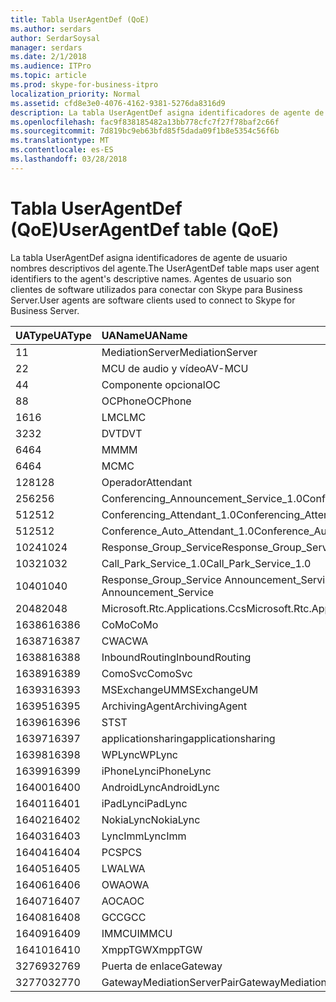 ```yaml
---
title: Tabla UserAgentDef (QoE)
ms.author: serdars
author: SerdarSoysal
manager: serdars
ms.date: 2/1/2018
ms.audience: ITPro
ms.topic: article
ms.prod: skype-for-business-itpro
localization_priority: Normal
ms.assetid: cfd8e3e0-4076-4162-9381-5276da8316d9
description: La tabla UserAgentDef asigna identificadores de agente de usuario nombres descriptivos del agente. Agentes de usuario son clientes de software utilizados para conectar con Skype para Business Server.
ms.openlocfilehash: fac9f838185482a13bb778cfc7f27f78baf2c66f
ms.sourcegitcommit: 7d819bc9eb63bfd85f5dada09f1b8e5354c56f6b
ms.translationtype: MT
ms.contentlocale: es-ES
ms.lasthandoff: 03/28/2018
---
```

# <a name="useragentdef-table-qoe"></a><span data-ttu-id="2391f-104">Tabla UserAgentDef (QoE)</span><span class="sxs-lookup"><span data-stu-id="2391f-104">UserAgentDef table (QoE)</span></span>
 
<span data-ttu-id="2391f-105">La tabla UserAgentDef asigna identificadores de agente de usuario nombres descriptivos del agente.</span><span class="sxs-lookup"><span data-stu-id="2391f-105">The UserAgentDef table maps user agent identifiers to the agent's descriptive names.</span></span> <span data-ttu-id="2391f-106">Agentes de usuario son clientes de software utilizados para conectar con Skype para Business Server.</span><span class="sxs-lookup"><span data-stu-id="2391f-106">User agents are software clients used to connect to Skype for Business Server.</span></span>
  
|<span data-ttu-id="2391f-107">**UAType**</span><span class="sxs-lookup"><span data-stu-id="2391f-107">**UAType**</span></span>|<span data-ttu-id="2391f-108">**UAName**</span><span class="sxs-lookup"><span data-stu-id="2391f-108">**UAName**</span></span>|<span data-ttu-id="2391f-109">**UACategory**</span><span class="sxs-lookup"><span data-stu-id="2391f-109">**UACategory**</span></span>|
|:-----|:-----|:-----|
|<span data-ttu-id="2391f-110">1</span><span class="sxs-lookup"><span data-stu-id="2391f-110">1</span></span>  <br/> |<span data-ttu-id="2391f-111">MediationServer</span><span class="sxs-lookup"><span data-stu-id="2391f-111">MediationServer</span></span>  <br/> |<span data-ttu-id="2391f-112">MediationServer</span><span class="sxs-lookup"><span data-stu-id="2391f-112">MediationServer</span></span>  <br/> |
|<span data-ttu-id="2391f-113">2</span><span class="sxs-lookup"><span data-stu-id="2391f-113">2</span></span>  <br/> |<span data-ttu-id="2391f-114">MCU de audio y vídeo</span><span class="sxs-lookup"><span data-stu-id="2391f-114">AV-MCU</span></span>  <br/> |<span data-ttu-id="2391f-115">MCU de audio y vídeo</span><span class="sxs-lookup"><span data-stu-id="2391f-115">AV-MCU</span></span>  <br/> |
|<span data-ttu-id="2391f-116">4</span><span class="sxs-lookup"><span data-stu-id="2391f-116">4</span></span>  <br/> |<span data-ttu-id="2391f-117">Componente opcional</span><span class="sxs-lookup"><span data-stu-id="2391f-117">OC</span></span>  <br/> |<span data-ttu-id="2391f-118">Componente opcional</span><span class="sxs-lookup"><span data-stu-id="2391f-118">OC</span></span>  <br/> |
|<span data-ttu-id="2391f-119">8</span><span class="sxs-lookup"><span data-stu-id="2391f-119">8</span></span>  <br/> |<span data-ttu-id="2391f-120">OCPhone</span><span class="sxs-lookup"><span data-stu-id="2391f-120">OCPhone</span></span>  <br/> |<span data-ttu-id="2391f-121">OCPhone</span><span class="sxs-lookup"><span data-stu-id="2391f-121">OCPhone</span></span>  <br/> |
|<span data-ttu-id="2391f-122">16</span><span class="sxs-lookup"><span data-stu-id="2391f-122">16</span></span>  <br/> |<span data-ttu-id="2391f-123">LMC</span><span class="sxs-lookup"><span data-stu-id="2391f-123">LMC</span></span>  <br/> |<span data-ttu-id="2391f-124">LMC</span><span class="sxs-lookup"><span data-stu-id="2391f-124">LMC</span></span>  <br/> |
|<span data-ttu-id="2391f-125">32</span><span class="sxs-lookup"><span data-stu-id="2391f-125">32</span></span>  <br/> |<span data-ttu-id="2391f-126">DVT</span><span class="sxs-lookup"><span data-stu-id="2391f-126">DVT</span></span>  <br/> |<span data-ttu-id="2391f-127">DVT</span><span class="sxs-lookup"><span data-stu-id="2391f-127">DVT</span></span>  <br/> |
|<span data-ttu-id="2391f-128">64</span><span class="sxs-lookup"><span data-stu-id="2391f-128">64</span></span>  <br/> |<span data-ttu-id="2391f-129">MM</span><span class="sxs-lookup"><span data-stu-id="2391f-129">MM</span></span>  <br/> |<span data-ttu-id="2391f-130">MM</span><span class="sxs-lookup"><span data-stu-id="2391f-130">MM</span></span>  <br/> |
|<span data-ttu-id="2391f-131">64</span><span class="sxs-lookup"><span data-stu-id="2391f-131">64</span></span>  <br/> |<span data-ttu-id="2391f-132">MC</span><span class="sxs-lookup"><span data-stu-id="2391f-132">MC</span></span>  <br/> |<span data-ttu-id="2391f-133">MM</span><span class="sxs-lookup"><span data-stu-id="2391f-133">MM</span></span>  <br/> |
|<span data-ttu-id="2391f-134">128</span><span class="sxs-lookup"><span data-stu-id="2391f-134">128</span></span>  <br/> |<span data-ttu-id="2391f-135">Operador</span><span class="sxs-lookup"><span data-stu-id="2391f-135">Attendant</span></span>  <br/> |<span data-ttu-id="2391f-136">Operador</span><span class="sxs-lookup"><span data-stu-id="2391f-136">Attendant</span></span>  <br/> |
|<span data-ttu-id="2391f-137">256</span><span class="sxs-lookup"><span data-stu-id="2391f-137">256</span></span>  <br/> |<span data-ttu-id="2391f-138">Conferencing_Announcement_Service_1.0</span><span class="sxs-lookup"><span data-stu-id="2391f-138">Conferencing_Announcement_Service_1.0</span></span>  <br/> |<span data-ttu-id="2391f-139">ENTIDADES EMISORAS DE CERTIFICADOS</span><span class="sxs-lookup"><span data-stu-id="2391f-139">CAS</span></span>  <br/> |
|<span data-ttu-id="2391f-140">512</span><span class="sxs-lookup"><span data-stu-id="2391f-140">512</span></span>  <br/> |<span data-ttu-id="2391f-141">Conferencing_Attendant_1.0</span><span class="sxs-lookup"><span data-stu-id="2391f-141">Conferencing_Attendant_1.0</span></span>  <br/> |<span data-ttu-id="2391f-142">CAA</span><span class="sxs-lookup"><span data-stu-id="2391f-142">CAA</span></span>  <br/> |
|<span data-ttu-id="2391f-143">512</span><span class="sxs-lookup"><span data-stu-id="2391f-143">512</span></span>  <br/> |<span data-ttu-id="2391f-144">Conference_Auto_Attendant_1.0</span><span class="sxs-lookup"><span data-stu-id="2391f-144">Conference_Auto_Attendant_1.0</span></span>  <br/> |<span data-ttu-id="2391f-145">CAA</span><span class="sxs-lookup"><span data-stu-id="2391f-145">CAA</span></span>  <br/> |
|<span data-ttu-id="2391f-146">1024</span><span class="sxs-lookup"><span data-stu-id="2391f-146">1024</span></span>  <br/> |<span data-ttu-id="2391f-147">Response_Group_Service</span><span class="sxs-lookup"><span data-stu-id="2391f-147">Response_Group_Service</span></span>  <br/> |<span data-ttu-id="2391f-148">RGS</span><span class="sxs-lookup"><span data-stu-id="2391f-148">RGS</span></span>  <br/> |
|<span data-ttu-id="2391f-149">1032</span><span class="sxs-lookup"><span data-stu-id="2391f-149">1032</span></span>  <br/> |<span data-ttu-id="2391f-150">Call_Park_Service_1.0</span><span class="sxs-lookup"><span data-stu-id="2391f-150">Call_Park_Service_1.0</span></span>  <br/> |<span data-ttu-id="2391f-151">CPS</span><span class="sxs-lookup"><span data-stu-id="2391f-151">CPS</span></span>  <br/> |
|<span data-ttu-id="2391f-152">1040</span><span class="sxs-lookup"><span data-stu-id="2391f-152">1040</span></span>  <br/> |<span data-ttu-id="2391f-153">Response_Group_Service Announcement_Service</span><span class="sxs-lookup"><span data-stu-id="2391f-153">Response_Group_Service Announcement_Service</span></span>  <br/> |<span data-ttu-id="2391f-154">COMO</span><span class="sxs-lookup"><span data-stu-id="2391f-154">AS</span></span>  <br/> |
|<span data-ttu-id="2391f-155">2048</span><span class="sxs-lookup"><span data-stu-id="2391f-155">2048</span></span>  <br/> |<span data-ttu-id="2391f-156">Microsoft.Rtc.Applications.Ccs</span><span class="sxs-lookup"><span data-stu-id="2391f-156">Microsoft.Rtc.Applications.Ccs</span></span>  <br/> |<span data-ttu-id="2391f-157">CCS</span><span class="sxs-lookup"><span data-stu-id="2391f-157">CCS</span></span>  <br/> |
|<span data-ttu-id="2391f-158">16386</span><span class="sxs-lookup"><span data-stu-id="2391f-158">16386</span></span>  <br/> |<span data-ttu-id="2391f-159">CoMo</span><span class="sxs-lookup"><span data-stu-id="2391f-159">CoMo</span></span>  <br/> |<span data-ttu-id="2391f-160">CoMo</span><span class="sxs-lookup"><span data-stu-id="2391f-160">CoMo</span></span>  <br/> |
|<span data-ttu-id="2391f-161">16387</span><span class="sxs-lookup"><span data-stu-id="2391f-161">16387</span></span>  <br/> |<span data-ttu-id="2391f-162">CWA</span><span class="sxs-lookup"><span data-stu-id="2391f-162">CWA</span></span>  <br/> |<span data-ttu-id="2391f-163">CWA</span><span class="sxs-lookup"><span data-stu-id="2391f-163">CWA</span></span>  <br/> |
|<span data-ttu-id="2391f-164">16388</span><span class="sxs-lookup"><span data-stu-id="2391f-164">16388</span></span>  <br/> |<span data-ttu-id="2391f-165">InboundRouting</span><span class="sxs-lookup"><span data-stu-id="2391f-165">InboundRouting</span></span>  <br/> |<span data-ttu-id="2391f-166">InboundRouting</span><span class="sxs-lookup"><span data-stu-id="2391f-166">InboundRouting</span></span>  <br/> |
|<span data-ttu-id="2391f-167">16389</span><span class="sxs-lookup"><span data-stu-id="2391f-167">16389</span></span>  <br/> |<span data-ttu-id="2391f-168">ComoSvc</span><span class="sxs-lookup"><span data-stu-id="2391f-168">ComoSvc</span></span>  <br/> |<span data-ttu-id="2391f-169">ComoSvc</span><span class="sxs-lookup"><span data-stu-id="2391f-169">ComoSvc</span></span>  <br/> |
|<span data-ttu-id="2391f-170">16393</span><span class="sxs-lookup"><span data-stu-id="2391f-170">16393</span></span>  <br/> |<span data-ttu-id="2391f-171">MSExchangeUM</span><span class="sxs-lookup"><span data-stu-id="2391f-171">MSExchangeUM</span></span>  <br/> |<span data-ttu-id="2391f-172">ExUM</span><span class="sxs-lookup"><span data-stu-id="2391f-172">ExUM</span></span>  <br/> |
|<span data-ttu-id="2391f-173">16395</span><span class="sxs-lookup"><span data-stu-id="2391f-173">16395</span></span>  <br/> |<span data-ttu-id="2391f-174">ArchivingAgent</span><span class="sxs-lookup"><span data-stu-id="2391f-174">ArchivingAgent</span></span>  <br/> |<span data-ttu-id="2391f-175">ARCHAGENT</span><span class="sxs-lookup"><span data-stu-id="2391f-175">ARCHAGENT</span></span>  <br/> |
|<span data-ttu-id="2391f-176">16396</span><span class="sxs-lookup"><span data-stu-id="2391f-176">16396</span></span>  <br/> |<span data-ttu-id="2391f-177">ST</span><span class="sxs-lookup"><span data-stu-id="2391f-177">ST</span></span>  <br/> |<span data-ttu-id="2391f-178">ST</span><span class="sxs-lookup"><span data-stu-id="2391f-178">ST</span></span>  <br/> |
|<span data-ttu-id="2391f-179">16397</span><span class="sxs-lookup"><span data-stu-id="2391f-179">16397</span></span>  <br/> |<span data-ttu-id="2391f-180">applicationsharing</span><span class="sxs-lookup"><span data-stu-id="2391f-180">applicationsharing</span></span>  <br/> |<span data-ttu-id="2391f-181">ASMCU</span><span class="sxs-lookup"><span data-stu-id="2391f-181">ASMCU</span></span>  <br/> |
|<span data-ttu-id="2391f-182">16398</span><span class="sxs-lookup"><span data-stu-id="2391f-182">16398</span></span>  <br/> |<span data-ttu-id="2391f-183">WPLync</span><span class="sxs-lookup"><span data-stu-id="2391f-183">WPLync</span></span>  <br/> |<span data-ttu-id="2391f-184">WPLync</span><span class="sxs-lookup"><span data-stu-id="2391f-184">WPLync</span></span>  <br/> |
|<span data-ttu-id="2391f-185">16399</span><span class="sxs-lookup"><span data-stu-id="2391f-185">16399</span></span>  <br/> |<span data-ttu-id="2391f-186">iPhoneLync</span><span class="sxs-lookup"><span data-stu-id="2391f-186">iPhoneLync</span></span>  <br/> |<span data-ttu-id="2391f-187">iPhoneLync</span><span class="sxs-lookup"><span data-stu-id="2391f-187">iPhoneLync</span></span>  <br/> |
|<span data-ttu-id="2391f-188">16400</span><span class="sxs-lookup"><span data-stu-id="2391f-188">16400</span></span>  <br/> |<span data-ttu-id="2391f-189">AndroidLync</span><span class="sxs-lookup"><span data-stu-id="2391f-189">AndroidLync</span></span>  <br/> |<span data-ttu-id="2391f-190">AndroidLync</span><span class="sxs-lookup"><span data-stu-id="2391f-190">AndroidLync</span></span>  <br/> |
|<span data-ttu-id="2391f-191">16401</span><span class="sxs-lookup"><span data-stu-id="2391f-191">16401</span></span>  <br/> |<span data-ttu-id="2391f-192">iPadLync</span><span class="sxs-lookup"><span data-stu-id="2391f-192">iPadLync</span></span>  <br/> |<span data-ttu-id="2391f-193">iPadLync</span><span class="sxs-lookup"><span data-stu-id="2391f-193">iPadLync</span></span>  <br/> |
|<span data-ttu-id="2391f-194">16402</span><span class="sxs-lookup"><span data-stu-id="2391f-194">16402</span></span>  <br/> |<span data-ttu-id="2391f-195">NokiaLync</span><span class="sxs-lookup"><span data-stu-id="2391f-195">NokiaLync</span></span>  <br/> |<span data-ttu-id="2391f-196">NokiaLync</span><span class="sxs-lookup"><span data-stu-id="2391f-196">NokiaLync</span></span>  <br/> |
|<span data-ttu-id="2391f-197">16403</span><span class="sxs-lookup"><span data-stu-id="2391f-197">16403</span></span>  <br/> |<span data-ttu-id="2391f-198">LyncImm</span><span class="sxs-lookup"><span data-stu-id="2391f-198">LyncImm</span></span>  <br/> |<span data-ttu-id="2391f-199">LyncImm</span><span class="sxs-lookup"><span data-stu-id="2391f-199">LyncImm</span></span>  <br/> |
|<span data-ttu-id="2391f-200">16404</span><span class="sxs-lookup"><span data-stu-id="2391f-200">16404</span></span>  <br/> |<span data-ttu-id="2391f-201">PCS</span><span class="sxs-lookup"><span data-stu-id="2391f-201">PCS</span></span>  <br/> |<span data-ttu-id="2391f-202">PCS</span><span class="sxs-lookup"><span data-stu-id="2391f-202">PCS</span></span>  <br/> |
|<span data-ttu-id="2391f-203">16405</span><span class="sxs-lookup"><span data-stu-id="2391f-203">16405</span></span>  <br/> |<span data-ttu-id="2391f-204">LWA</span><span class="sxs-lookup"><span data-stu-id="2391f-204">LWA</span></span>  <br/> |<span data-ttu-id="2391f-205">LWA</span><span class="sxs-lookup"><span data-stu-id="2391f-205">LWA</span></span>  <br/> |
|<span data-ttu-id="2391f-206">16406</span><span class="sxs-lookup"><span data-stu-id="2391f-206">16406</span></span>  <br/> |<span data-ttu-id="2391f-207">OWA</span><span class="sxs-lookup"><span data-stu-id="2391f-207">OWA</span></span>  <br/> |<span data-ttu-id="2391f-208">OWA</span><span class="sxs-lookup"><span data-stu-id="2391f-208">OWA</span></span>  <br/> |
|<span data-ttu-id="2391f-209">16407</span><span class="sxs-lookup"><span data-stu-id="2391f-209">16407</span></span>  <br/> |<span data-ttu-id="2391f-210">AOC</span><span class="sxs-lookup"><span data-stu-id="2391f-210">AOC</span></span>  <br/> |<span data-ttu-id="2391f-211">AOC</span><span class="sxs-lookup"><span data-stu-id="2391f-211">AOC</span></span>  <br/> |
|<span data-ttu-id="2391f-212">16408</span><span class="sxs-lookup"><span data-stu-id="2391f-212">16408</span></span>  <br/> |<span data-ttu-id="2391f-213">GCC</span><span class="sxs-lookup"><span data-stu-id="2391f-213">GCC</span></span>  <br/> |<span data-ttu-id="2391f-214">GCC</span><span class="sxs-lookup"><span data-stu-id="2391f-214">GCC</span></span>  <br/> |
|<span data-ttu-id="2391f-215">16409</span><span class="sxs-lookup"><span data-stu-id="2391f-215">16409</span></span>  <br/> |<span data-ttu-id="2391f-216">IMMCU</span><span class="sxs-lookup"><span data-stu-id="2391f-216">IMMCU</span></span>  <br/> |<span data-ttu-id="2391f-217">IMMCU</span><span class="sxs-lookup"><span data-stu-id="2391f-217">IMMCU</span></span>  <br/> |
|<span data-ttu-id="2391f-218">16410</span><span class="sxs-lookup"><span data-stu-id="2391f-218">16410</span></span>  <br/> |<span data-ttu-id="2391f-219">XmppTGW</span><span class="sxs-lookup"><span data-stu-id="2391f-219">XmppTGW</span></span>  <br/> |<span data-ttu-id="2391f-220">XmppGateway</span><span class="sxs-lookup"><span data-stu-id="2391f-220">XmppGateway</span></span>  <br/> |
|<span data-ttu-id="2391f-221">32769</span><span class="sxs-lookup"><span data-stu-id="2391f-221">32769</span></span>  <br/> |<span data-ttu-id="2391f-222">Puerta de enlace</span><span class="sxs-lookup"><span data-stu-id="2391f-222">Gateway</span></span>  <br/> |<span data-ttu-id="2391f-223">Puerta de enlace</span><span class="sxs-lookup"><span data-stu-id="2391f-223">Gateway</span></span>  <br/> |
|<span data-ttu-id="2391f-224">32770</span><span class="sxs-lookup"><span data-stu-id="2391f-224">32770</span></span>  <br/> |<span data-ttu-id="2391f-225">GatewayMediationServerPair</span><span class="sxs-lookup"><span data-stu-id="2391f-225">GatewayMediationServerPair</span></span>  <br/> |<span data-ttu-id="2391f-226">GatewayMediationServerPair</span><span class="sxs-lookup"><span data-stu-id="2391f-226">GatewayMediationServerPair</span></span>  <br/> |
   

